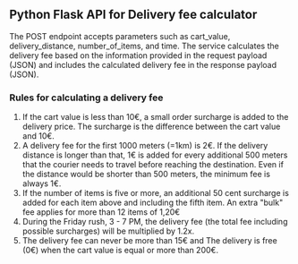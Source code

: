 ## Python Flask API for Delivery fee calculator

The POST endpoint accepts parameters such as cart_value, delivery_distance, number_of_items, and time. The service calculates the delivery fee based on the information provided in the request payload (JSON) and includes the calculated delivery fee in the response payload (JSON).

### Rules for calculating a delivery fee
1) If the cart value is less than 10€, a small order surcharge is added to the delivery price. The surcharge is the difference between the cart value and 10€.
2) A delivery fee for the first 1000 meters (=1km) is 2€. If the delivery distance is longer than that, 1€ is added for every additional 500 meters that the courier needs to travel before reaching the destination. Even if the distance would be shorter than 500 meters, the minimum fee is always 1€.
3) If the number of items is five or more, an additional 50 cent surcharge is added for each item above and including the fifth item. An extra "bulk" fee applies for more than 12 items of 1,20€
4) During the Friday rush, 3 - 7 PM, the delivery fee (the total fee including possible surcharges) will be multiplied by 1.2x.
5) The delivery fee can never be more than 15€ and The delivery is free (0€) when the cart value is equal or more than 200€.

